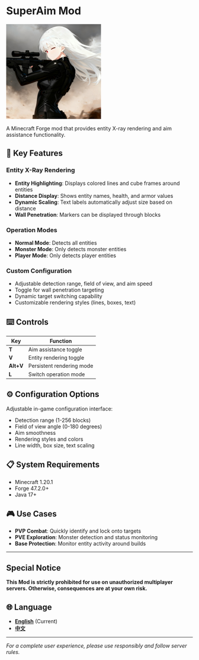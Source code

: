 # SuperAim Mod

<img src="./img/icon.png" width="256" height="256" alt="Icon">

A Minecraft Forge mod that provides entity X-ray rendering and aim assistance functionality.

## 🎯 Key Features

### Entity X-Ray Rendering
- **Entity Highlighting**: Displays colored lines and cube frames around entities
- **Distance Display**: Shows entity names, health, and armor values
- **Dynamic Scaling**: Text labels automatically adjust size based on distance
- **Wall Penetration**: Markers can be displayed through blocks

### Operation Modes
- **Normal Mode**: Detects all entities
- **Monster Mode**: Only detects monster entities
- **Player Mode**: Only detects player entities

### Custom Configuration
- Adjustable detection range, field of view, and aim speed
- Toggle for wall penetration targeting
- Dynamic target switching capability
- Customizable rendering styles (lines, boxes, text)

## ⌨️ Controls

| Key | Function |
|------|------|
| **T** | Aim assistance toggle |
| **V** | Entity rendering toggle |
| **Alt+V** | Persistent rendering mode |
| **L** | Switch operation mode |

## ⚙️ Configuration Options

Adjustable in-game configuration interface:
- Detection range (1-256 blocks)
- Field of view angle (0-180 degrees)
- Aim smoothness
- Rendering styles and colors
- Line width, box size, text scaling

## 📋 System Requirements

- Minecraft 1.20.1
- Forge 47.2.0+
- Java 17+

## 🎮 Use Cases

- **PVP Combat**: Quickly identify and lock onto targets
- **PVE Exploration**: Monster detection and status monitoring
- **Base Protection**: Monitor entity activity around builds

---

## Special Notice

**This Mod is strictly prohibited for use on unauthorized multiplayer servers. Otherwise, consequences are at your own risk.**

## 🌐 Language

- **[English](README.md)** (Current)
- **[中文](README_CN.md)**

---

*For a complete user experience, please use responsibly and follow server rules.*